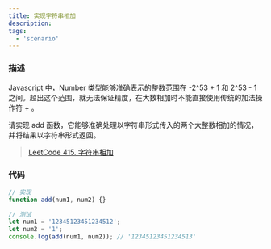 ```yaml
---
title: 实现字符串相加
description:
tags:
  - 'scenario'
---
```


### 描述

Javascript 中，Number 类型能够准确表示的整数范围在 -2^53 + 1 和 2^53 - 1 之间。超出这个范围，就无法保证精度，在大数相加时不能直接使用传统的加法操作符 + 。

请实现 add 函数，它能够准确处理以字符串形式传入的两个大整数相加的情况，并将结果以字符串形式返回。

> <a href="https://leetcode.cn/problems/add-strings/" target="_blank">LeetCode 415. 字符串相加</a>

### 代码

```js
// 实现
function add(num1, num2) {}

// 测试
let num1 = '12345123451234512';
let num2 = '1';
console.log(add(num1, num2)); // '12345123451234513'
```
